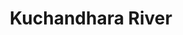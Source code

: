 ---
title: "Kuchandhara River"
title_bn: "কুচানধারা নদী"
description: "Kuchandhara river starts through Lakshmikura & Rangjura and ends at the Shibdara bil."
---